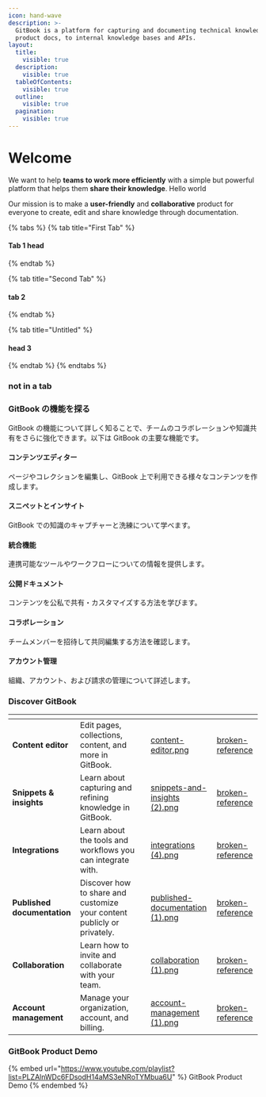```yaml
---
icon: hand-wave
description: >-
  GitBook is a platform for capturing and documenting technical knowledge — from
  product docs, to internal knowledge bases and APIs.
layout:
  title:
    visible: true
  description:
    visible: true
  tableOfContents:
    visible: true
  outline:
    visible: true
  pagination:
    visible: true
---
```


# Welcome

We want to help **teams to work more efficiently** with a simple but powerful platform that helps them **share their knowledge**. Hello world

Our mission is to make a **user-friendly** and **collaborative** product for everyone to create, edit and share knowledge through documentation.

{% tabs %}
{% tab title="First Tab" %}
#### Tab 1 head
{% endtab %}

{% tab title="Second Tab" %}
#### tab 2
{% endtab %}

{% tab title="Untitled" %}
#### head 3
{% endtab %}
{% endtabs %}

### not in a tab

### GitBook の機能を探る

GitBook の機能について詳しく知ることで、チームのコラボレーションや知識共有をさらに強化できます。以下は GitBook の主要な機能です。

#### コンテンツエディター

ページやコレクションを編集し、GitBook 上で利用できる様々なコンテンツを作成します。

#### スニペットとインサイト

GitBook での知識のキャプチャーと洗練について学べます。

#### 統合機能

連携可能なツールやワークフローについての情報を提供します。

#### 公開ドキュメント

コンテンツを公私で共有・カスタマイズする方法を学びます。

#### コラボレーション

チームメンバーを招待して共同編集する方法を確認します。

#### アカウント管理

組織、アカウント、および請求の管理について詳述します。

### Discover GitBook

<table data-view="cards"><thead><tr><th></th><th></th><th data-type="content-ref"></th><th data-hidden data-card-cover data-type="files"></th><th data-hidden data-card-target data-type="content-ref"></th></tr></thead><tbody><tr><td><strong>Content editor</strong></td><td>Edit pages, collections, content, and more in GitBook.</td><td></td><td><a href=".gitbook/assets/content-editor.png">content-editor.png</a></td><td><a href="broken-reference/">broken-reference</a></td></tr><tr><td><strong>Snippets &#x26; insights</strong></td><td>Learn about capturing and refining knowledge in GitBook.</td><td></td><td><a href=".gitbook/assets/snippets-and-insights (2).png">snippets-and-insights (2).png</a></td><td><a href="broken-reference/">broken-reference</a></td></tr><tr><td><strong>Integrations</strong></td><td>Learn about the tools and workflows you can integrate with.</td><td></td><td><a href=".gitbook/assets/integrations (4).png">integrations (4).png</a></td><td><a href="broken-reference/">broken-reference</a></td></tr><tr><td><strong>Published documentation</strong></td><td>Discover how to share and customize your content publicly or privately.</td><td></td><td><a href=".gitbook/assets/published-documentation (1).png">published-documentation (1).png</a></td><td><a href="broken-reference/">broken-reference</a></td></tr><tr><td><strong>Collaboration</strong></td><td>Learn how to invite and collaborate with your team.</td><td></td><td><a href=".gitbook/assets/collaboration (1).png">collaboration (1).png</a></td><td><a href="broken-reference/">broken-reference</a></td></tr><tr><td><strong>Account management</strong></td><td>Manage your organization, account, and billing.</td><td></td><td><a href=".gitbook/assets/account-management (1).png">account-management (1).png</a></td><td><a href="broken-reference/">broken-reference</a></td></tr></tbody></table>

### GitBook Product Demo

{% embed url="https://www.youtube.com/playlist?list=PLZAlnWDc6FDsodH14aMS3eNRoTYMbua6U" %}
GitBook Product Demo
{% endembed %}
